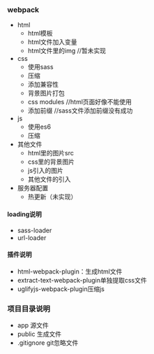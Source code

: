 ### webpack
* html
    * html模板
    * html文件加入变量
    * html文件里的img   //暂未实现
* css
    * 使用sass
    * 压缩
    * 添加兼容性
    * 背景图片打包
    * css modules   //html页面好像不能使用
    * 添加前缀  //sass文件添加前缀没有成功
* js
    * 使用es6
    * 压缩
* 其他文件
    * html里的图片src
    * css里的背景图片
    * js引入的图片
    * 其他文件的引入
* 服务器配置
    * 热更新（未实现）
#### loading说明
* sass-loader
* url-loader

#### 插件说明
* html-webpack-plugin：生成html文件
* extract-text-webpack-plugin单独提取css文件
* uglifyjs-webpack-plugin压缩js

### 项目目录说明
* app 源文件
* public 生成文件
* .gitignore git忽略文件